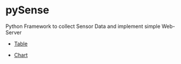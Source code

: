 # pySense
Python Framework to collect Sensor Data and implement simple Web-Server

- [Table](http://htmlpreview.github.com/?https://github.com/ldpgh/pySense/Funksensoren_Table_icon.html)

- [Chart](Funksensoren_Charts_icon.html)
